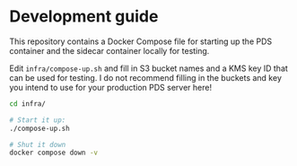 # Development guide

This repository contains a Docker Compose file for starting up the PDS container and the sidecar container locally for testing.

Edit `infra/compose-up.sh` and fill in S3 bucket names and a KMS key ID that can be used for testing.
I do not recommend filling in the buckets and key you intend to use for your production PDS server here!

```bash
cd infra/

# Start it up:
./compose-up.sh

# Shut it down
docker compose down -v
```
